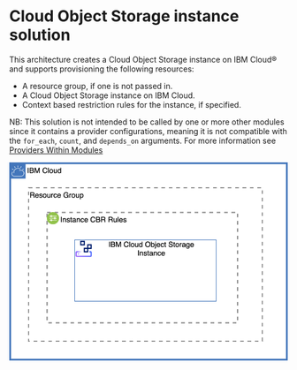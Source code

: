 # Cloud Object Storage instance solution

This architecture creates a Cloud Object Storage instance on IBM Cloud® and supports provisioning the following resources:

- A resource group, if one is not passed in.
- A Cloud Object Storage instance on IBM Cloud.
- Context based restriction rules for the instance, if specified.

NB: This solution is not intended to be called by one or more other modules since it contains a provider configurations, meaning it is not compatible with the `for_each`, `count`, and `depends_on` arguments. For more information see [Providers Within Modules](https://developer.hashicorp.com/terraform/language/modules/develop/providers)

![cloud-object-storage-deployable-architecure](../../reference-architectures/instance.svg)
